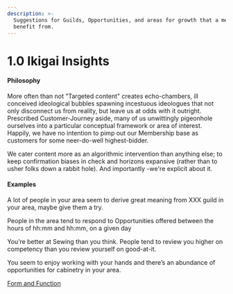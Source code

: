 ```yaml
---
description: >-
  Suggestions for Guilds, Opportunities, and areas for growth that a member may
  benefit from.
---
```


# 1.0 Ikigai Insights

#### Philosophy

More often than not "Targeted content" creates echo-chambers, ill conceived ideological bubbles spawning incestuous ideologues that not only disconnect us from reality, but leave us at odds with it outright. Prescribed Customer-Journey aside, many of us unwittingly pigeonhole ourselves into a particular conceptual framework or area of interest.  Happily, we have no intention to pimp out our Membership base as customers for some neer-do-well highest-bidder.&#x20;

We cater content more as an algorithmic intervention than anything else; to keep confirmation biases in check and horizons expansive (rather than to usher folks down a rabbit hole). And importantly -we're explicit about it.

#### Examples

A lot of people in your area seem to derive great meaning from XXX guild in your area, maybe give them a try.

People in the area tend to respond to Opportunities offered between the hours of hh:mm and hh:mm, on a given day

You’re better at Sewing than you think. People tend to review you higher on competency than you review yourself on good-at-it.

You seem to enjoy working with your hands and there’s an abundance of opportunities for cabinetry in your area.

[Form and Function](../../blue-paper/0.0-evr-team/0.9-ikigai-insights.md)
